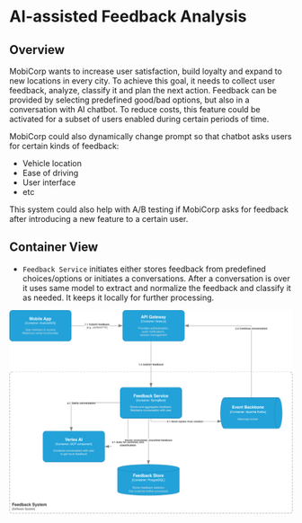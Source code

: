 
# AI-assisted Feedback Analysis
## Overview
MobiCorp wants to increase user satisfaction, build loyalty and expand to new locations in every city.
To achieve this goal, it needs to collect user feedback, analyze, classify it and plan the next action. 
Feedback can be provided by selecting predefined good/bad options, but also in a conversation with AI chatbot.
To reduce costs, this feature could be activated for a subset of users enabled during certain periods of time.

MobiCorp could also dynamically change prompt so that chatbot asks users for certain kinds of feedback: 
- Vehicle location
- Ease of driving
- User interface
- etc

This system could also help with A/B testing if MobiCorp asks for feedback after introducing a new feature to a certain user.

## Container View

* `Feedback Service` initiates either stores feedback from predefined choices/options or initiates a conversations. 
After a conversation is over it uses same model to extract and normalize the feedback and classify it as needed.
It keeps it locally for further processing.

![Diagram](Feedback%20Analysis.drawio.png)

![]()
